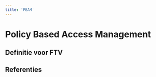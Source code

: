 ```yaml
---
title: 'PBAM'
---
```


# Policy Based Access Management

## Definitie voor FTV

## Referenties

[^1]: 
